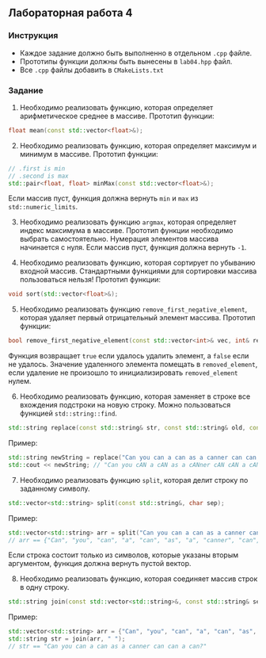 ## Лабораторная работа 4

### Инструкция
- Каждое задание должно быть выполненно в отдельном `.cpp` файле.
- Прототипы функции должны быть вынесены в `lab04.hpp` файл.
- Все `.cpp` файлы добавить в `CMakeLists.txt`

### Задание
1. Необходимо реализовать функцию, которая определяет арифметическое среднее в массиве.
Прототип функции:
```cpp
float mean(const std::vector<float>&);
```

2. Необходимо реализовать функцию, которая определяет максимум и минимум в массиве. 
Прототип функции:
```cpp
// .first is min
// .second is max
std::pair<float, float> minMax(const std::vector<float>&);
```
Если массив пуст, функция должна вернуть `min` и `max` из `std::numeric_limits`.

3. Необходимо реализовать функцию `argmax`, которая определяет индекс максимума в массиве. 
Прототип функции необходимо выбрать самостоятельно.
Нумерация элементов массива начинается с нуля.
Если массив пуст, функция должна вернуть `-1`.

4. Необходимо реализовать функцию, которая сортирует по убыванию входной массив.
Стандартными функциями для сортировки массива пользоваться нельзя!
Прототип функции:
```cpp
void sort(std::vector<float>&);
```

5. Необходимо реализовать функцию `remove_first_negative_element`, которая удаляет первый отрицательный элемент массива.
Прототип функции:
```cpp
bool remove_first_negative_element(const std::vector<int>& vec, int& removed_element);
```
Функция возвращает `true` если удалось удалить элемент, а `false` если не удалось.
Значение удаленного элемента помещать в `removed_element`, если удаление не произошло то инициализировать `removed_element` нулем.

6. Необходимо реализовать функцию, которая заменяет в строке все вхождения подстроки на новую строку.
Можно пользоваться функцией `std::string::find`.
```cpp
std::string replace(const std::string& str, const std::string& old, const std::string& new_string);
```
Пример:
```cpp
std::string newString = replace("Can you can a can as a canner can can a can?", "can", "cAN");
std::cout << newString; // "Can you cAN a cAN as a cANner cAN cAN a cAN?"
```

7. Необходимо реализовать функцию `split`, которая делит строку по заданному символу.
```cpp
std::vector<std::string> split(const std::string&, char sep);
```
Пример:
```cpp
std::vector<std::string> arr = split("Can you can a can as a canner can can a can?", ' ');
// arr == {"Can", "you", "can", "a", "can", "as", "a", "canner", "can", "can", "a", "can?"};
```
Если строка состоит только из символов, которые указаны вторым аргументом, функция должна вернуть пустой вектор.

8. Необходимо реализовать функцию, которая соединяет массив строк в одну строку.
```cpp
std::string join(const std::vector<std::string>&, const std::string& sep);
```
Пример:
```cpp
std::vector<std::string> arr = {"Can", "you", "can", "a", "can", "as", "a", "canner", "can", "can", "a", "can?"};
std::string str = join(arr, " ");
// str == "Can you can a can as a canner can can a can?"
```
